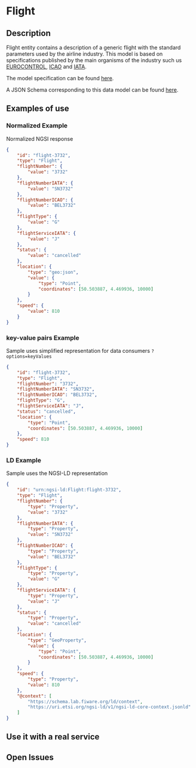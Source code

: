 # Flight

## Description

Flight entity contains a description of a generic flight with the standard parameters used by the airline industry. This model is based on specifications published by the main organisms of the industry such us [EUROCONTROL](https://www.eurocontrol.int/), [ICAO](https://www.icao.int/) and [IATA](https://www.iata.org/).

The model specification can be found [here](doc/spec.md).

A JSON Schema corresponding to this data model can be found [here](./schema.json).

## Examples of use

### Normalized Example

Normalized NGSI response

```json
{
    "id": "flight-3732",
    "type": "Flight",
    "flightNumber": {
        "value": "3732"
    },
    "flightNumberIATA": {
        "value": "SN3732"
    },
    "flightNumberICAO": {
        "value": "BEL3732"
    },
    "flightType": {
        "value": "G"
    },
    "flightServiceIATA": {
        "value": "J"
    },
    "status": {
        "value": "cancelled"
    },
    "location": {
        "type": "geo:json",
        "value": {
            "type": "Point",
            "coordinates": [50.503887, 4.469936, 10000]
        }
    },
    "speed": {
        "value": 810
    }
}
```


### key-value pairs Example

Sample uses simplified representation for data consumers `?options=keyValues`

```json
{
    "id": "flight-3732",
    "type": "Flight",
    "flightNumber": "3732",
    "flightNumberIATA": "SN3732",
    "flightNumberICAO": "BEL3732",
    "flightType": "G",
    "flightServiceIATA": "J",
    "status": "cancelled",
    "location": {
        "type": "Point",
        "coordinates": [50.503887, 4.469936, 10000]
    },
    "speed": 810
}
```

### LD Example

Sample uses the NGSI-LD representation

```json
{
    "id": "urn:ngsi-ld:Flight:flight-3732",
    "type": "Flight",
    "flightNumber": {
        "type": "Property",
        "value": "3732"
    },
    "flightNumberIATA": {
        "type": "Property",
        "value": "SN3732"
    },
    "flightNumberICAO": {
        "type": "Property",
        "value": "BEL3732"
    },
    "flightType": {
        "type": "Property",
        "value": "G"
    },
    "flightServiceIATA": {
        "type": "Property",
        "value": "J"
    },
    "status": {
        "type": "Property",
        "value": "cancelled"
    },
    "location": {
        "type": "GeoProperty",
        "value": {
            "type": "Point",
            "coordinates": [50.503887, 4.469936, 10000]
        }
    },
    "speed": {
        "type": "Property",
        "value": 810
    },
    "@context": [
        "https://schema.lab.fiware.org/ld/context",
        "https://uri.etsi.org/ngsi-ld/v1/ngsi-ld-core-context.jsonld"
    ]
}
```

## Use it with a real service

<!-- {{Provide a link to a real service providing data following the harmonized data format}} -->

## Open Issues
<!-- {{Describe here any open issue}}
i.e. This data model is being adapted to the (guidelines)[https://github.com/smart-data-models/data-models/blob/master/guidelines.md] -->
